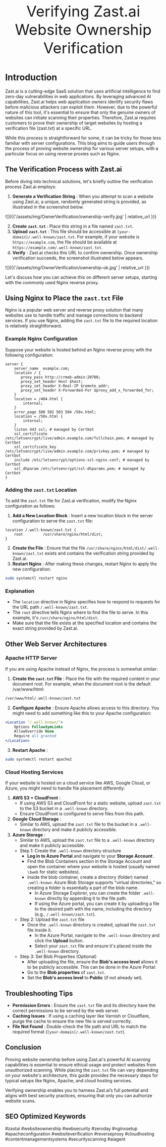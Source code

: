 <font size="+12"><center>
Verifying Zast.ai Website Ownership Verification

</center></font>

# Introduction

Zast.ai is a cutting-edge SaaS solution that uses artificial intelligence to find zero-day vulnerabilities in web applications. By leveraging advanced AI capabilities, Zast.ai helps web application owners identify security flaws before malicious attackers can exploit them. However, due to the powerful nature of this tool, it's essential to ensure that only the genuine owners of websites can initiate scanning their properties. Therefore, Zast.ai requires customers to prove their ownership of target websites by hosting a verification file (zast.txt) at a specific URL.

While this process is straightforward for some, it can be tricky for those less familiar with server configurations. This blog aims to guide users through the process of proving website ownership for various server setups, with a particular focus on using reverse proxies such as Nginx.

## The Verification Process with Zast.ai

Before diving into technical solutions, let's briefly outline the verification process Zast.ai employs:

1. **Generate a Verification String** : When you attempt to scan a website using Zast.ai, a unique, randomly generated string is provided, as illustrated in the screenshot below.

![]({{'/assets/img/OwnerVerification/ownership-verify.jpg' | relative_url }})

2. **Create** **`zast.txt`** : Place this string in a file named `zast.txt`.
3. **Upload** **`zast.txt`** : This file should be accessible at `[your-domain]/.well-known/zast.txt`. For example, if your website is `https://example.com`, the file should be available at `https://example.com/.well-known/zast.txt`.
4. **Verify** : Zast.ai checks this URL to confirm ownership. Once ownership verification succeeds, the screenshot illustrated below appears.

![]({{'/assets/img/OwnerVerification/ownership-ok.jpg' | relative_url }})

Let's discuss how you can achieve this on different server setups, starting with the commonly used Nginx reverse proxy.

## Using Nginx to Place the `zast.txt` File

Nginx is a popular web server and reverse proxy solution that many websites use to handle traffic and manage connections to backend services. If you use Nginx, adding the `zast.txt` file to the required location is relatively straightforward.

### Example Nginx Configuration

Suppose your website is hosted behind an Nginx reverse proxy with the following configuration:

```Nginx
server {
    server_name  example.com;
    location / {
       proxy_pass http://crmeb-admin:20700;
       proxy_set_header Host $host;
       proxy_set_header X-Real-IP $remote_addr;
       proxy_set_header X-Forwarded-For $proxy_add_x_forwarded_for;
    }
    location = /404.html {
        internal;
    }
    error_page 500 502 503 504 /50x.html;
    location = /50x.html {
        internal;
    }
    listen 443 ssl; # managed by Certbot
    ssl_certificate /etc/letsencrypt/live/admin.example.com/fullchain.pem; # managed by Certbot
    ssl_certificate_key /etc/letsencrypt/live/admin.example.com/privkey.pem; # managed by Certbot
    include /etc/letsencrypt/options-ssl-nginx.conf; # managed by Certbot
    ssl_dhparam /etc/letsencrypt/ssl-dhparams.pem; # managed by Certbot
}
```

### Adding the `zast.txt` Location

To add the `zast.txt` file for Zast.ai verification, modify the Nginx configuration as follows:

1. **Add a New Location Block** : Insert a new location block in the server configuration to serve the `zast.txt` file:

```Nginx
location /.well-known/zast.txt {
    root         /usr/share/nginx/html/dist;
}
```

2. **Create the File** : Ensure that the file `/usr/share/nginx/html/dist/.well-known/zast.txt` exists and contains the verification string provided by Zast.ai.
3. **Restart Nginx** : After making these changes, restart Nginx to apply the new configuration:

```Bash
sudo systemctl restart nginx
```

### Explanation

- The `location` directive in Nginx specifies how to respond to requests for the URL path `/.well-known/zast.txt`.
- The `root` directive tells Nginx where to find the file to serve. In this example, it's `/usr/share/nginx/html/dist`.
- Make sure that the file exists at the specified location and contains the exact string provided by Zast.ai.

## Other Web Server Architectures

### Apache HTTP Server

If you are using Apache instead of Nginx, the process is somewhat similar:

1. **Create the `zast.txt` File** : Place the file with the required content in your document root. For example, when the document root is the default /var/www/html:

```Bash
/var/www/html/.well-known/zast.txt
```

2. **Configure Apache** : Ensure Apache allows access to this directory. You might need to add something like this to your Apache configuration:

```Apache
<Location "/.well-known/">
    Options FollowSymLinks
    AllowOverride None
    Require all granted
</Location>
```

3. **Restart Apache** :

```Bash
sudo systemctl restart apache2
```

### Cloud Hosting Services

If your website is hosted on a cloud service like AWS, Google Cloud, or Azure, you might need to handle file placement differently:

1. **AWS S3 + CloudFront** :
   - If using AWS S3 and CloudFront for a static website, upload `zast.txt` to the S3 bucket in a `.well-known` directory.
   - Ensure CloudFront is configured to serve files from this path.
2. **Google Cloud Storage** :
   - Similar to AWS, upload the `zast.txt` file to the bucket in a `.well-known` directory and make it publicly accessible.
3. **Azure Storage** :
   - Similar to AWS, upload the `zast.txt` file to a `.well-known` directory and make it publicly accessible.
   - Step 1: Create the `.well-known` directory structure
     - **Log in to Azure Portal** and navigate to your **Storage Account** .
     - Find the Blob Containers section in the Storage Account and open the container where your website is hosted (usually named `\$web` for static websites).
     - Inside the blob container, create a directory (folder) named `.well-known`. Azure Blob Storage supports "virtual directories," so creating a folder is essentially a part of the blob name.
       - In Azure Storage Explorer, you can create the folder `.well-known` directly by appending it to the file path.
       - If using the Azure portal, you can create it by uploading a file to the desired path with the name, including the directory (e.g., `/.well-known/zast.txt`).
   - Step 2: Upload the `zast.txt` file
     - Once the `.well-known` directory is created, upload the `zast.txt` file inside it.
       - In the Azure Portal, navigate to the `.well-known` directory and click the **Upload** button.
       - Select your `zast.txt` file and ensure it's placed inside the `.well-known` directory.
   - Step 3: Set Blob Properties (Optional)
     - After uploading the file, ensure the **Blob's access level** allows it to be publicly accessible. This can be done in the Azure Portal:
     - Go to the **Blob properties** of `zast.txt`.
     - Set the **Blob's access level** to **Public** (if not already set).

## Troubleshooting Tips

- **Permission Errors** : Ensure the `zast.txt` file and its directory have the correct permissions to be served by the web server.
- **Caching Issues** : If using a caching layer like Varnish or Cloudflare, purge the cache to ensure the new file is served correctly.
- **File Not Found** : Double-check the file path and URL to match the required format (`[your-domain]/.well-known/zast.txt`).

## Conclusion

Proving website ownership before using Zast.ai's powerful AI scanning capabilities is essential to ensure ethical usage and protect websites from unauthorized scanning. While placing the `zast.txt` file can vary depending on your website's architecture, this guide provides the necessary steps for typical setups like Nginx, Apache, and cloud hosting services.

Verifying ownership enables you to harness Zast.ai’s full potential and aligns with best security practices, ensuring that only you can authorize website scans.

## SEO Optimized Keywords

#zastai #websiteownership #websecurity #zeroday #nginxsetup #apacheconfiguration #websiteverification #reverseproxy #cloudhosting #contentmanagementsystems #securityscanning #aiagent
